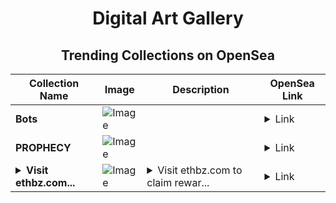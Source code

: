 <div align="center">

# Digital Art Gallery

## Trending Collections on OpenSea

| Collection Name                       | Image                                                                                     | Description                       | OpenSea Link                                                                                          |
|---------------------------------------|-------------------------------------------------------------------------------------------|-----------------------------------|--------------------------------------------------------------------------------------------------------|
| **Bots** | ![Image](https://i.seadn.io/s/raw/files/e25fab1670c06dd2b97163dd1d48ff15.png?w=500&auto=format?w=200&auto=format) |  | <details><summary>Link</summary>[Bots](https://opensea.io/collection/bots-22)</details> |
| **PROPHECY** | ![Image](https://i.seadn.io/s/raw/files/1cc6ffd2155b4ead46202c0ed7d266c7.jpg?w=500&auto=format?w=200&auto=format) |  | <details><summary>Link</summary>[PROPHECY](https://opensea.io/collection/prophecy-8)</details> |
| **<details><summary>Visit ethbz.com...</summary>Visit ethbz.com to claim rewards</details>** | ![Image](https://i.seadn.io/s/raw/files/41d938efb2b524f9265ba87de126b153.png?w=500&auto=format?w=200&auto=format) | <details><summary>Visit ethbz.com to claim rewar...</summary>Visit ethbz.com to claim rewards</details> | <details><summary>Link</summary>[Visit ethbz.com to claim rewards](https://opensea.io/collection/visit-ethbz-com-to-claim-rewards-150)</details> |

</div>